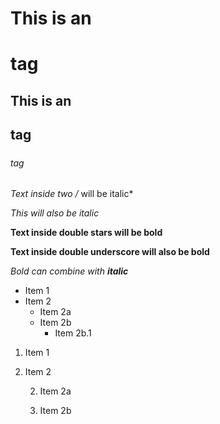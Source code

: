 # This is an <h1> tag
## This is an <h2> tag
##### <h6> tag

*Text inside two /* will be italic*

_This will also be italic_

**Text inside double stars will be bold**

__Text inside double underscore will also be bold__

_Bold can combine with **italic**_

* Item 1
* Item 2
  * Item 2a
  * Item 2b
    * Item 2b.1

1. Item 1
2. Item 2

    2. Item 2a
    
    2. Item 2b

